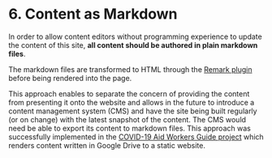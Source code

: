 # 6. Content as Markdown

In order to allow content editors without programming experience to update the
content of this site, **all content should be authored in plain markdown
files**.

The markdown files are transformed to HTML through the
[Remark plugin](https://www.gatsbyjs.org/packages/gatsby-transformer-remark/)
before being rendered into the page.

This approach enables to separate the concern of providing the content from
presenting it onto the website and allows in the future to introduce a content
management system (CMS) and have the site being built regularly (or on change)
with the latest snapshot of the content. The CMS would need be able to export
its content to markdown files. This approach was successfully implemented in the
[COVID-19 Aid Workers Guide project](https://github.com/distributeaid/covid-19-resources-drive-export)
which renders content written in Google Drive to a static website.
